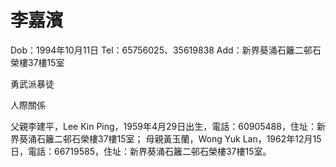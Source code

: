 # 李嘉濱



Dob：1994年10月11日
Tel：65756025、35619838
Add：新界葵涌石籬二邨石榮樓37樓15室



勇武派暴徒


人際關係

父親李建平，Lee Kin Ping，1959年4月29日出生，電話：60905488，住址：新界葵涌石籬二邨石榮樓37樓15室；
母親黃玉蘭，Wong Yuk Lan，1962年12月15日，電話：66719585，住址：新界葵涌石籬二邨石榮樓37樓15室。


